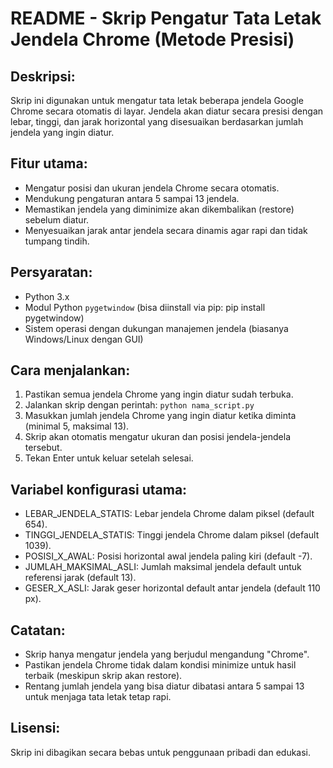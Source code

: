 README - Skrip Pengatur Tata Letak Jendela Chrome (Metode Presisi)
=================================================================

Deskripsi:
-----------
Skrip ini digunakan untuk mengatur tata letak beberapa jendela Google Chrome secara otomatis di layar. 
Jendela akan diatur secara presisi dengan lebar, tinggi, dan jarak horizontal yang disesuaikan berdasarkan 
jumlah jendela yang ingin diatur.

Fitur utama:
-------------
- Mengatur posisi dan ukuran jendela Chrome secara otomatis.
- Mendukung pengaturan antara 5 sampai 13 jendela.
- Memastikan jendela yang diminimize akan dikembalikan (restore) sebelum diatur.
- Menyesuaikan jarak antar jendela secara dinamis agar rapi dan tidak tumpang tindih.

Persyaratan:
-------------
- Python 3.x
- Modul Python `pygetwindow` (bisa diinstall via pip: pip install pygetwindow)
- Sistem operasi dengan dukungan manajemen jendela (biasanya Windows/Linux dengan GUI)

Cara menjalankan:
-----------------
1. Pastikan semua jendela Chrome yang ingin diatur sudah terbuka.
2. Jalankan skrip dengan perintah: `python nama_script.py`
3. Masukkan jumlah jendela Chrome yang ingin diatur ketika diminta (minimal 5, maksimal 13).
4. Skrip akan otomatis mengatur ukuran dan posisi jendela-jendela tersebut.
5. Tekan Enter untuk keluar setelah selesai.

Variabel konfigurasi utama:
----------------------------
- LEBAR_JENDELA_STATIS: Lebar jendela Chrome dalam piksel (default 654).
- TINGGI_JENDELA_STATIS: Tinggi jendela Chrome dalam piksel (default 1039).
- POSISI_X_AWAL: Posisi horizontal awal jendela paling kiri (default -7).
- JUMLAH_MAKSIMAL_ASLI: Jumlah maksimal jendela default untuk referensi jarak (default 13).
- GESER_X_ASLI: Jarak geser horizontal default antar jendela (default 110 px).

Catatan:
---------
- Skrip hanya mengatur jendela yang berjudul mengandung "Chrome".
- Pastikan jendela Chrome tidak dalam kondisi minimize untuk hasil terbaik (meskipun skrip akan restore).
- Rentang jumlah jendela yang bisa diatur dibatasi antara 5 sampai 13 untuk menjaga tata letak tetap rapi.

Lisensi:
---------
Skrip ini dibagikan secara bebas untuk penggunaan pribadi dan edukasi.
